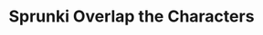 ---
slug: sprunki-overlap-the-characters
title: Sprunki Overlap the Characters
description: "Sprunki Overlap the Characters is an exciting online game. Play for free directly in your browser!"
icon: /images/popular_mods/Sprunki Overlap the Characters.png
url: https://wowtbc.net/sprunkin/sprunki-overlap/index.html
previewImage: /images/popular_mods/Sprunki Overlap the Characters.png
type: popular mods

# SEO配置
seo:
  title: "Sprunki Overlap the Characters - Play Free Online Game | Fun Browser Games"
  description: "Sprunki Overlap the Characters - Play this fun online game for free in your browser. No download required!"
  ogImage: "/images/popular_mods/Sprunki Overlap the Characters.png"
  keywords: "sprunki-overlap-the-characters, online game, browser game, free game, popular mods game, play online"

videoUrls:
  - https://www.youtube.com/embed/example1
  - https://www.youtube.com/embed/example2

whyPlay:
  title: "Why Play Sprunki Overlap the Characters?"
  items:
    - "Immersive Gameplay: Sprunki Overlap the Characters offers an engaging and immersive gaming experience that will keep you entertained for hours"
    - "Challenging Levels: Test your skills with increasingly difficult challenges and obstacles"
    - "Beautiful Graphics: Enjoy stunning visuals and smooth animations that bring the game world to life"
    - "Regular Updates: New content and features are added regularly to keep the game fresh and exciting"
    - "Free to Play: Experience all the fun without spending a penny"
    - "Community Features: Connect with other players, share strategies, and compete for high scores"
    - "Cross-Platform: Play on any device with a web browser, no downloads required"

features:
  title: "Key Features of Sprunki Overlap the Characters"
  image: "/images/popular_mods/Sprunki Overlap the Characters.png"
  items:
    - "Intuitive Controls: Easy to learn controls make Sprunki Overlap the Characters accessible for players of all skill levels"
    - "Multiple Game Modes: Enjoy various gameplay options that provide different challenges and experiences"
    - "Character Customization: Personalize your gaming experience with unique characters and items"
    - "Achievement System: Complete special tasks to earn rewards and recognition"
    - "Leaderboards: Compete with players worldwide and see who can achieve the highest scores"

characteristics:
  title: "Game Characteristics"
  image: "/images/popular_mods/Sprunki Overlap the Characters.png"
  items:
    - "Genre: Popular mods game with elements of strategy and skill"
    - "Difficulty: Suitable for both casual gamers and those seeking a challenge"
    - "Play Time: Quick sessions or extended gameplay, depending on your preference"
    - "Art Style: Vibrant and engaging visuals that enhance the gaming experience"
    - "Sound Design: Immersive audio that complements the gameplay perfectly"

info: "Sprunki Overlap the Characters is an exciting online game that offers players a unique and engaging gaming experience. With its intuitive controls, stunning visuals, and challenging gameplay, Sprunki Overlap the Characters provides hours of entertainment for players of all ages and skill levels. Whether you're looking for a quick gaming session during a break or an extended play session, Sprunki Overlap the Characters delivers an immersive experience that will keep you coming back for more. The game features multiple levels of increasing difficulty, ensuring that players are constantly challenged as they progress. With regular updates adding new content and features, Sprunki Overlap the Characters remains fresh and exciting, providing endless entertainment options for its growing community of players."

howToPlayIntro: "Welcome to Sprunki Overlap the Characters! This guide will walk you through the basics and help you master the game. Whether you're a beginner or looking to improve your skills, these tips and instructions will enhance your gaming experience."

howToPlaySteps:
  - title: "Getting Started"
    description: "Begin your Sprunki Overlap the Characters adventure by familiarizing yourself with the controls. Use your keyboard or mouse to navigate through the game interface. The tutorial will guide you through the basic mechanics and help you understand the objectives."
  - title: "Understanding the Objectives"
    description: "In Sprunki Overlap the Characters, your main goal is to progress through levels by completing specific objectives. Each level presents unique challenges that require different strategies and approaches."
  - title: "Mastering the Controls"
    description: "Practice using the controls to improve your precision and reaction time. Sprunki Overlap the Characters requires quick reflexes and strategic thinking to overcome obstacles and defeat opponents."
  - title: "Utilizing Power-ups"
    description: "Collect power-ups throughout the game to enhance your abilities and overcome difficult challenges. Each power-up offers unique advantages that can be crucial for success."
  - title: "Developing Strategies"
    description: "As you progress in Sprunki Overlap the Characters, develop effective strategies for different scenarios. Analyze patterns, anticipate challenges, and adapt your approach to maximize your performance."

faq:
  title: "Frequently Asked Questions about Sprunki Overlap the Characters"
  items:
    - question: "Is Sprunki Overlap the Characters free to play?"
      answer: "Yes, Sprunki Overlap the Characters is completely free to play directly in your web browser. No downloads or purchases are required to enjoy the full game experience."
    - question: "Can I play Sprunki Overlap the Characters on mobile devices?"
      answer: "Yes, Sprunki Overlap the Characters is optimized for both desktop and mobile play. You can enjoy the game on any device with a web browser and internet connection."
    - question: "Are there any in-game purchases?"
      answer: "While Sprunki Overlap the Characters is free to play, there may be optional in-game purchases available for cosmetic items or additional features that don't affect core gameplay."
    - question: "How often is Sprunki Overlap the Characters updated?"
      answer: "The developers regularly update Sprunki Overlap the Characters with new content, features, and improvements based on player feedback and game performance."
    - question: "Can I play Sprunki Overlap the Characters offline?"
      answer: "Currently, Sprunki Overlap the Characters requires an internet connection to play as it's a browser-based online game."
    - question: "Is Sprunki Overlap the Characters suitable for children?"
      answer: "Yes, Sprunki Overlap the Characters is designed to be family-friendly and suitable for players of all ages."
    - question: "How do I report bugs or issues?"
      answer: "If you encounter any problems while playing Sprunki Overlap the Characters, you can report them through the game's support page or contact the developers directly through their website."
    - question: "Still Have Questions?"
      answer: "If you have additional questions about Sprunki Overlap the Characters that aren't covered in this FAQ, please visit our support center or contact our customer service team for assistance."
---
